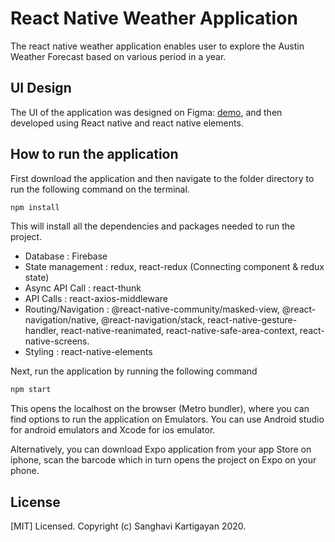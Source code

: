 # React Native Weather Application

The react native weather application enables user to explore the Austin Weather Forecast based on various period in a year.

## UI Design

The UI of the application was designed on Figma: [demo](https://www.figma.com/proto/XQ4guDnryNxtibTy4g1G2s/Austin-Weather-App?node-id=1%3A23&scaling=scale-down), and then developed using React native and react native elements.

## How to run the application

First download the application and then navigate to the folder directory to run the following command on the terminal.

```bash
npm install
```

This will install all the dependencies and packages needed to run the project.

* Database : Firebase 
* State management : redux, react-redux (Connecting component & redux state) 
* Async API Call : react-thunk 
* API Calls : react-axios-middleware 
* Routing/Navigation : @react-native-community/masked-view, @react-navigation/native, @react-navigation/stack, react-native-gesture-handler, react-native-reanimated, react-native-safe-area-context, react-native-screens. 
* Styling : react-native-elements 

Next, run the application by running the following command

```bash
npm start
```

This opens the localhost on the browser (Metro bundler), where you can find options to run the application on Emulators. 
You can use Android studio for android emulators and Xcode for ios emulator.

Alternatively, you can download Expo application from your app Store on iphone, scan the barcode which in turn opens the project on Expo on your phone.

## License
[MIT] Licensed. Copyright (c) Sanghavi Kartigayan 2020.
